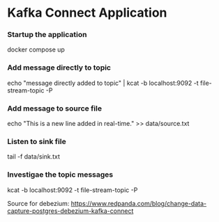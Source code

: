 # Kafka Connect Application

### Startup the application
docker compose up

### Add message directly to topic
echo "message directly added to topic" | kcat -b localhost:9092 -t file-stream-topic -P

### Add message to source file
echo "This is a new line added in real-time." >> data/source.txt

### Listen to sink file
tail -f data/sink.txt

### Investigae the topic messages
kcat -b localhost:9092 -t file-stream-topic -P

Source for debezium:
https://www.redpanda.com/blog/change-data-capture-postgres-debezium-kafka-connect
